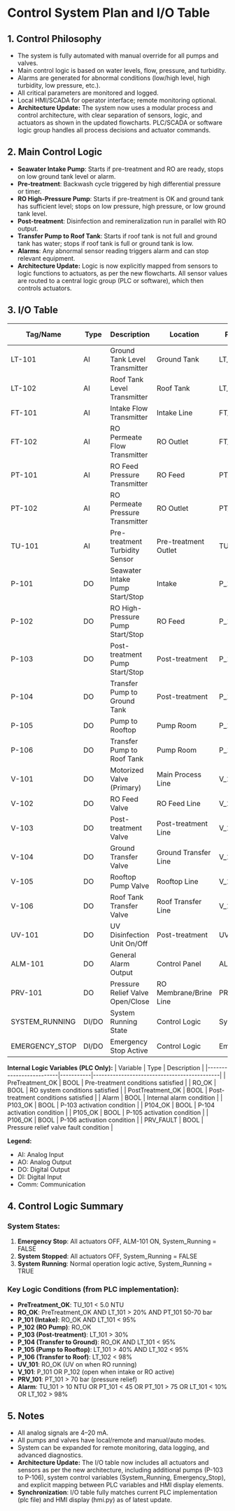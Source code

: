 # Control System Plan and I/O Table

## 1. Control Philosophy
- The system is fully automated with manual override for all pumps and valves.
- Main control logic is based on water levels, flow, pressure, and turbidity.
- Alarms are generated for abnormal conditions (low/high level, high turbidity, low pressure, etc.).
- All critical parameters are monitored and logged.
- Local HMI/SCADA for operator interface; remote monitoring optional.
- **Architecture Update:** The system now uses a modular process and control architecture, with clear separation of sensors, logic, and actuators as shown in the updated flowcharts. PLC/SCADA or software logic group handles all process decisions and actuator commands.

## 2. Main Control Logic
- **Seawater Intake Pump**: Starts if pre-treatment and RO are ready, stops on low ground tank level or alarm.
- **Pre-treatment**: Backwash cycle triggered by high differential pressure or timer.
- **RO High-Pressure Pump**: Starts if pre-treatment is OK and ground tank has sufficient level; stops on low pressure, high pressure, or low ground tank level.
- **Post-treatment**: Disinfection and remineralization run in parallel with RO output.
- **Transfer Pump to Roof Tank**: Starts if roof tank is not full and ground tank has water; stops if roof tank is full or ground tank is low.
- **Alarms**: Any abnormal sensor reading triggers alarm and can stop relevant equipment.
- **Architecture Update:** Logic is now explicitly mapped from sensors to logic functions to actuators, as per the new flowcharts. All sensor values are routed to a central logic group (PLC or software), which then controls actuators.

## 3. I/O Table
| Tag/Name                | Type      | Description                                 | Location                | PLC Variable    | HMI Display |
|-------------------------|-----------|---------------------------------------------|-------------------------|-----------------|-------------|
| LT-101                  | AI        | Ground Tank Level Transmitter               | Ground Tank             | LT_101          | ground      |
| LT-102                  | AI        | Roof Tank Level Transmitter                 | Roof Tank               | LT_102          | roof        |
| FT-101                  | AI        | Intake Flow Transmitter                     | Intake Line             | FT_101          | (not displayed) |
| FT-102                  | AI        | RO Permeate Flow Transmitter                | RO Outlet               | FT_102          | (not displayed) |
| PT-101                  | AI        | RO Feed Pressure Transmitter                | RO Feed                 | PT_101          | press       |
| PT-102                  | AI        | RO Permeate Pressure Transmitter            | RO Outlet               | PT_102          | (not displayed) |
| TU-101                  | AI        | Pre-treatment Turbidity Sensor              | Pre-treatment Outlet    | TU_101          | turb        |
| P-101                   | DO        | Seawater Intake Pump Start/Stop             | Intake                  | P_101           | intake      |
| P-102                   | DO        | RO High-Pressure Pump Start/Stop            | RO Feed                 | P_102           | ro          |
| P-103                   | DO        | Post-treatment Pump Start/Stop              | Post-treatment          | P_103           | p103        |
| P-104                   | DO        | Transfer Pump to Ground Tank                | Post-treatment          | P_104           | p104        |
| P-105                   | DO        | Pump to Rooftop                             | Pump Room               | P_105           | p105        |
| P-106                   | DO        | Transfer Pump to Roof Tank                  | Pump Room               | P_106           | p106        |
| V-101                   | DO        | Motorized Valve (Primary)                   | Main Process Line       | V_101           | v101        |
| V-102                   | DO        | RO Feed Valve                               | RO Feed Line            | V_102           | (not displayed) |
| V-103                   | DO        | Post-treatment Valve                        | Post-treatment Line     | V_103           | (not displayed) |
| V-104                   | DO        | Ground Transfer Valve                       | Ground Transfer Line    | V_104           | (not displayed) |
| V-105                   | DO        | Rooftop Pump Valve                          | Rooftop Line            | V_105           | (not displayed) |
| V-106                   | DO        | Roof Tank Transfer Valve                    | Roof Transfer Line      | V_106           | (not displayed) |
| UV-101                  | DO        | UV Disinfection Unit On/Off                 | Post-treatment          | UV_101          | uv101       |
| ALM-101                 | DO        | General Alarm Output                        | Control Panel           | ALM_101         | alm101      |
| PRV-101                 | DO        | Pressure Relief Valve Open/Close            | RO Membrane/Brine Line  | PRV_101         | prv101      |
| SYSTEM_RUNNING          | DI/DO     | System Running State                        | Control Logic           | System_Running  | step        |
| EMERGENCY_STOP          | DI/DO     | Emergency Stop Active                       | Control Logic           | Emergency_Stop  | step        |

**Internal Logic Variables (PLC Only):**
| Variable                | Type      | Description                                 |
|-------------------------|-----------|---------------------------------------------|
| PreTreatment_OK         | BOOL      | Pre-treatment conditions satisfied          |
| RO_OK                   | BOOL      | RO system conditions satisfied              |
| PostTreatment_OK        | BOOL      | Post-treatment conditions satisfied         |
| Alarm                   | BOOL      | Internal alarm condition                    |
| P103_OK                 | BOOL      | P-103 activation condition                  |
| P104_OK                 | BOOL      | P-104 activation condition                  |
| P105_OK                 | BOOL      | P-105 activation condition                  |
| P106_OK                 | BOOL      | P-106 activation condition                  |
| PRV_FAULT               | BOOL      | Pressure relief valve fault condition       |

**Legend:**
- AI: Analog Input
- AO: Analog Output  
- DO: Digital Output
- DI: Digital Input
- Comm: Communication

## 4. Control Logic Summary

### System States:
1. **Emergency Stop**: All actuators OFF, ALM-101 ON, System_Running = FALSE
2. **System Stopped**: All actuators OFF, System_Running = FALSE  
3. **System Running**: Normal operation logic active, System_Running = TRUE

### Key Logic Conditions (from PLC implementation):
- **PreTreatment_OK**: TU_101 < 5.0 NTU
- **RO_OK**: PreTreatment_OK AND LT_101 > 20% AND PT_101 50-70 bar
- **P_101 (Intake)**: RO_OK AND LT_101 < 95%
- **P_102 (RO Pump)**: RO_OK
- **P_103 (Post-treatment)**: LT_101 > 30%
- **P_104 (Transfer to Ground)**: RO_OK AND LT_101 < 95%
- **P_105 (Pump to Rooftop)**: LT_101 > 40% AND LT_102 < 95%
- **P_106 (Transfer to Roof)**: LT_102 < 98%
- **UV_101**: RO_OK (UV on when RO running)
- **V_101**: P_101 OR P_102 (open when intake or RO active)
- **PRV_101**: PT_101 > 70 bar (pressure relief)
- **Alarm**: TU_101 > 10 NTU OR PT_101 < 45 OR PT_101 > 75 OR LT_101 < 10% OR LT_102 > 98%
## 5. Notes
- All analog signals are 4–20 mA.
- All pumps and valves have local/remote and manual/auto modes.
- System can be expanded for remote monitoring, data logging, and advanced diagnostics.
- **Architecture Update:** The I/O table now includes all actuators and sensors as per the new architecture, including additional pumps (P-103 to P-106), system control variables (System_Running, Emergency_Stop), and explicit mapping between PLC variables and HMI display elements.
- **Synchronization**: I/O table fully matches current PLC implementation (plc file) and HMI display (hmi.py) as of latest update.
